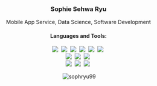 

<H3 align = 'center'> 
  Sophie Sehwa Ryu </H3>

<p align = center> Mobile App Service, Data Science, Software Development </p>

  

<h4 align="center">Languages and Tools:</h4>

<div align = 'center'> 
  <img src="https://img.shields.io/badge/Python-3776AB?style=for-the-badge&logo=python&logoColor=white"/></a>&nbsp 
<img src="https://img.shields.io/badge/MySQL-00000F?style=for-the-badge&logo=mysql&logoColor=white"/></a>&nbsp 
<img src = "https://img.shields.io/badge/JavaScript-F7DF1E?style=for-the-badge&logo=javascript&logoColor=black
"/></a>&nbsp
<img src = "https://img.shields.io/badge/Swift-FA7343?style=for-the-badge&logo=swift&logoColor=white"/></a>&nbsp
<img src = "https://img.shields.io/badge/HTML-239120?style=for-the-badge&logo=html5&logoColor=white"/></a>&nbsp
<img src = "https://img.shields.io/badge/CSS-239120?&style=for-the-badge&logo=css3&logoColor=white"/></a>&nbsp
</div>

<div align = 'center'> 
  <img src="https://img.shields.io/badge/Node.js-43853D?style=for-the-badge&logo=node.js&logoColor=white
"/></a>&nbsp 
<img src="https://img.shields.io/badge/Express.js-404D59?style=for-the-badge
"/></a>&nbsp 
<img src = "https://img.shields.io/badge/Django-092E20?style=for-the-badge&logo=django&logoColor=white"/></a>&nbsp
</div>

<div align = 'center'> 
  <img src="https://img.shields.io/badge/Amazon_AWS-232F3E?style=for-the-badge&logo=amazon-aws&logoColor=white"/></a>&nbsp 
<img src="https://img.shields.io/badge/Heroku-430098?style=for-the-badge&logo=heroku&logoColor=white"/></a>&nbsp 
<img src = "https://img.shields.io/badge/Django-092E20?style=for-the-badge&logo=django&logoColor=white"/></a>&nbsp
</div>



<p align = 'center'>&nbsp;<img align="center" src="https://github-readme-stats.vercel.app/api?username=sophryu99&show_icons=true&locale=en" alt="sophryu99" /></p>